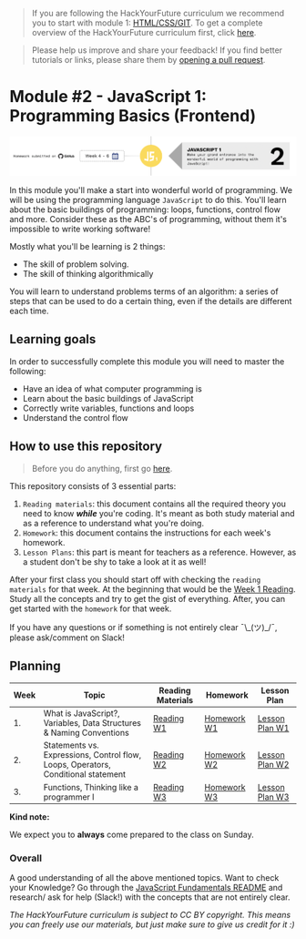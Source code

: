> If you are following the HackYourFuture curriculum we recommend you to start with module 1: [HTML/CSS/GIT](https://github.com/HackYourFuture/HTML-CSS). To get a complete overview of the HackYourFuture curriculum first, click [here](https://github.com/HackYourFuture/curriculum).

> Please help us improve and share your feedback! If you find better tutorials
> or links, please share them by [opening a pull request](https://github.com/HackYourFuture/JavaScript1/pulls).

# Module #2 - JavaScript 1: Programming Basics (Frontend)

![JavaScript1](./assets/javascript1.png)

In this module you'll make a start into wonderful world of programming. We will be using the programming language `JavaScript` to do this. You'll learn about the basic buildings of programming: loops, functions, control flow and more. Consider these as the ABC's of programming, without them it's impossible to write working software!

Mostly what you'll be learning is 2 things:

- The skill of problem solving.
- The skill of thinking algorithmically

You will learn to understand problems terms of an algorithm: a series of steps that can be used to do a certain thing, even if the details are different each time.

## Learning goals

In order to successfully complete this module you will need to master the following:

- Have an idea of what computer programming is
- Learn about the basic buildings of JavaScript
- Correctly write variables, functions and loops
- Understand the control flow

## How to use this repository

> Before you do anything, first go [here](Week0/preparation.md).

This repository consists of 3 essential parts:

1. `Reading materials`: this document contains all the required theory you need to know _**while**_ you're coding. It's meant as both study material and as a reference to understand what you're doing.
2. `Homework`: this document contains the instructions for each week's homework.
3. `Lesson Plans`: this part is meant for teachers as a reference. However, as a student don't be shy to take a look at it as well!

After your first class you should start off with checking the `reading materials` for that week. At the beginning that would be the [Week 1 Reading](/Week1/README.md). Study all the concepts and try to get the gist of everything. After, you can get started with the `homework` for that week.

If you have any questions or if something is not entirely clear ¯\\\_(ツ)\_/¯, please ask/comment on Slack!

## Planning

| Week | Topic                                                                             | Reading Materials              | Homework                        | Lesson Plan                        |
| ---- | --------------------------------------------------------------------------------- | ------------------------------ | ------------------------------- | ---------------------------------- |
| 1.   | What is JavaScript?, Variables, Data Structures & Naming Conventions              | [Reading W1](/Week1/README.md) | [Homework W1](/Week1/MAKEME.md) | [Lesson Plan W1](/Week1/MAKEME.md) |
| 2.   | Statements vs. Expressions, Control flow, Loops, Operators, Conditional statement | [Reading W2](/Week2/README.md) | [Homework W2](/Week2/MAKEME.md) | [Lesson Plan W2](/Week1/MAKEME.md) |
| 3.   | Functions, Thinking like a programmer I                                           | [Reading W3](/Week3/README.md) | [Homework W3](/Week3/MAKEME.md) | [Lesson Plan W3](/Week1/MAKEME.md) |

**Kind note:**

We expect you to **always** come prepared to the class on Sunday.

### Overall

A good understanding of all the above mentioned topics. Want to check your Knowledge? Go through the [JavaScript Fundamentals README](../../../fundamentals/blob/master/README.md) and research/ ask for help (Slack!) with the concepts that are not entirely clear.

_The HackYourFuture curriculum is subject to CC BY copyright. This means you can freely use our materials, but just make sure to give us credit for it :)_
